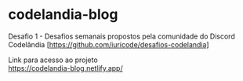 # codelandia-blog
Desafio 1 - Desafios semanais propostos pela comunidade do Discord Codelândia [https://github.com/iuricode/desafios-codelandia]

Link para acesso ao projeto <br>
<a href="https://codelandia-blog.netlify.app/" target="_blank">https://codelandia-blog.netlify.app/</a>
